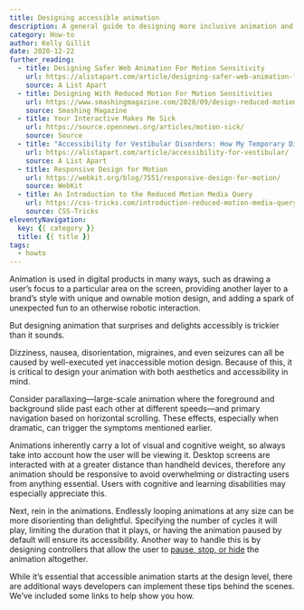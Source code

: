 ```yaml
---
title: Designing accessible animation
description: A general guide to designing more inclusive animation and what to avoid along the away.
category: How-to
author: Kelly Gillit
date: 2020-12-22
further_reading:
  - title: Designing Safer Web Animation For Motion Sensitivity
    url: https://alistapart.com/article/designing-safer-web-animation-for-motion-sensitivity/
    source: A List Apart
  - title: Designing With Reduced Motion For Motion Sensitivities
    url: https://www.smashingmagazine.com/2020/09/design-reduced-motion-sensitivities/
    source: Smashing Magazine
  - title: Your Interactive Makes Me Sick
    url: https://source.opennews.org/articles/motion-sick/
    source: Source
  - title: "Accessibility for Vestibular Disorders: How My Temporary Disability Changed My Perspective"
    url: https://alistapart.com/article/accessibility-for-vestibular/
    source: A List Apart
  - title: Responsive Design for Motion
    url: https://webkit.org/blog/7551/responsive-design-for-motion/
    source: WebKit
  - title: An Introduction to the Reduced Motion Media Query
    url: https://css-tricks.com/introduction-reduced-motion-media-query/
    source: CSS-Tricks
eleventyNavigation:
  key: {{ category }}
  title: {{ title }}
tags:
  - howto
---
```


Animation is used in digital products in many ways, such as drawing a user’s focus to a particular area on the screen, providing another layer to a brand’s style with unique and ownable motion design, and adding a spark of unexpected fun to an otherwise robotic interaction.

But designing animation that surprises and delights accessibly is trickier than it sounds.

Dizziness, nausea, disorientation, migraines, and even seizures can all be caused by well-executed yet inaccessible motion design. Because of this, it is critical to design your animation with both aesthetics and accessibility in mind.

Consider parallaxing—large-scale animation where the foreground and background slide past each other at different speeds—and primary navigation based on horizontal scrolling. These effects, especially when dramatic, can trigger the symptoms mentioned earlier.

Animations inherently carry a lot of visual and cognitive weight, so always take into account how the user will be viewing it. Desktop screens are interacted with at a greater distance than handheld devices, therefore any animation should be responsive to avoid overwhelming or distracting users from anything essential. Users with cognitive and learning disabilities may especially appreciate this.

Next, rein in the animations. Endlessly looping animations at any size can be more disorienting than delightful. Specifying the number of cycles it will play, limiting the duration that it plays, or having the animation paused by default will ensure its accessibility. Another way to handle this is by designing controllers that allow the user to [pause, stop, or hide](https://www.w3.org/WAI/WCAG21/Understanding/pause-stop-hide.html) the animation altogether.

While it’s essential that accessible animation starts at the design level, there are additional ways developers can implement these tips behind the scenes. We’ve included some links to help show you how.
